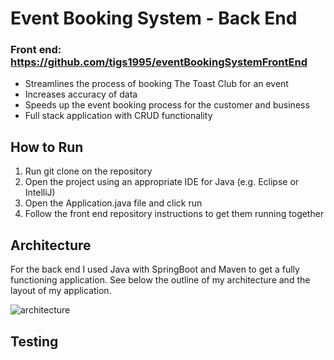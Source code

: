 # **Event Booking System - Back End**
### Front end: https://github.com/tigs1995/eventBookingSystemFrontEnd

* Streamlines the process of booking The Toast Club for an event
* Increases accuracy of data
* Speeds up the event booking process for the customer and business 
* Full stack application with CRUD functionality 

## **How to Run**

1. Run git clone on the repository
2. Open the project using an appropriate IDE for Java (e.g. Eclipse or IntelliJ)
3. Open the Application.java file and click run 
4. Follow the front end repository instructions to get them running together 

## **Architecture**

For the back end I used Java with SpringBoot and Maven to get a fully functioning application. See below the outline of my architecture and the layout of my application.

![architecture](https://i.ibb.co/qYFgzxS/Screenshot-2020-01-16-at-16-29-44.png)

## **Testing**

